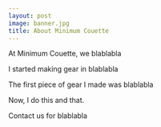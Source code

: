 ```yaml
---
layout: post
image: banner.jpg
title: About Minimum Couette
---
```

At Minimum Couette, we blablabla

I started making gear in blablabla

The first piece of gear I made was blablabla

Now, I do this and that.

Contact us for blablabla
